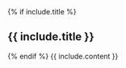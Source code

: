
<div class="wrapper">
    <div class="uk-container">
        <div class="uk-grid uk-grid-small">
            {% if include.title %}
            <div class="uk-width-1-1 uk-text-center">
                <h2 class="brand-color">{{ include.title }}</h2>
            </div>
            {% endif %}
            {{ include.content }}
        </div>
    </div>
</div>